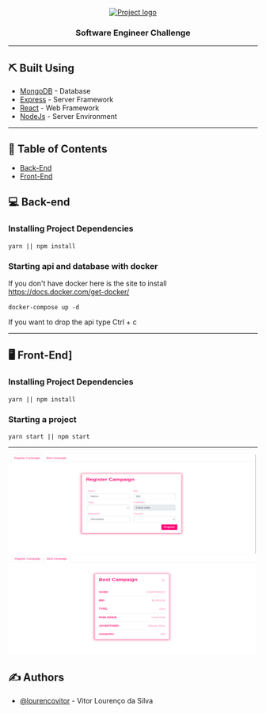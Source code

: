 <p align="center">
  <a href="" rel="noopener">
 <img width=300px height=200px src="https://cdn.pixabay.com/photo/2018/05/08/08/44/artificial-intelligence-3382507_960_720.jpg" alt="Project logo"></a>
</p>

<h3 align="center">Software Engineer Challenge</h3>

---

## ⛏️ Built Using <a name = "built_using"></a>

- [MongoDB](https://www.mongodb.com/) - Database
- [Express](https://expressjs.com/) - Server Framework
- [React](https://pt-br.reactjs.org/) - Web Framework
- [NodeJs](https://nodejs.org/en/) - Server Environment

---

## 📝 Table of Contents

- [Back-End](#back_end)
- [Front-End](#front_end)

## 💻 Back-end <a name = "back_end"></a>

### Installing Project Dependencies

```
yarn || npm install
```

### Starting api and database with docker

If you don't have docker here is the site to install https://docs.docker.com/get-docker/

```
docker-compose up -d
```

If you want to drop the api type Ctrl + c

---

## 🖥 Front-End] <a name = "front_end"></a>

### Installing Project Dependencies

```
yarn || npm install
```

### Starting a project

```
yarn start || npm start
```

---

<img width=500px height=200px src="./front-end/public/assets/img/img1.png" alt="img1"></a>
<img width=500px height=200px src="./front-end/public/assets/img/img2.png" alt="img1"></a>

## ✍️ Authors <a name = "authors"></a>

- [@lourencovitor](https://github.com/lourencovitor) - Vitor Lourenço da Silva
